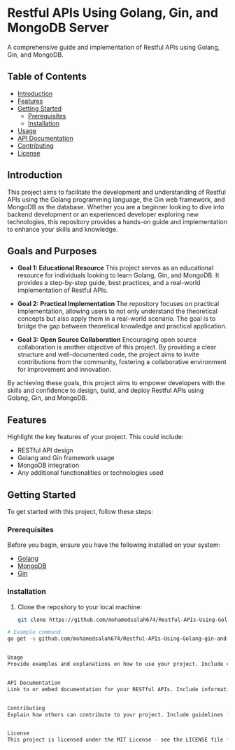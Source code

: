 # Restful APIs Using Golang, Gin, and MongoDB Server

A comprehensive guide and implementation of Restful APIs using Golang, Gin, and MongoDB.

## Table of Contents

- [Introduction](#introduction)
- [Features](#features)
- [Getting Started](#getting-started)
  - [Prerequisites](#prerequisites)
  - [Installation](#installation)
- [Usage](#usage)
- [API Documentation](#api-documentation)
- [Contributing](#contributing)
- [License](#license)

## Introduction


This project aims to facilitate the development and understanding of Restful APIs using the Golang programming language, the Gin web framework, and MongoDB as the database. Whether you are a beginner looking to dive into backend development or an experienced developer exploring new technologies, this repository provides a hands-on guide and implementation to enhance your skills and knowledge.

## Goals and Purposes

- **Goal 1: Educational Resource**
  This project serves as an educational resource for individuals looking to learn Golang, Gin, and MongoDB. It provides a step-by-step guide, best practices, and a real-world implementation of Restful APIs.

- **Goal 2: Practical Implementation**
  The repository focuses on practical implementation, allowing users to not only understand the theoretical concepts but also apply them in a real-world scenario. The goal is to bridge the gap between theoretical knowledge and practical application.

- **Goal 3: Open Source Collaboration**
  Encouraging open source collaboration is another objective of this project. By providing a clear structure and well-documented code, the project aims to invite contributions from the community, fostering a collaborative environment for improvement and innovation.

By achieving these goals, this project aims to empower developers with the skills and confidence to design, build, and deploy Restful APIs using Golang, Gin, and MongoDB.

## Features

Highlight the key features of your project. This could include:

- RESTful API design
- Golang and Gin framework usage
- MongoDB integration
- Any additional functionalities or technologies used

## Getting Started

To get started with this project, follow these steps:

### Prerequisites

Before you begin, ensure you have the following installed on your system:

- [Golang](https://golang.org/doc/install)
- [MongoDB](https://docs.mongodb.com/manual/installation/)
- [Gin](https://github.com/gin-gonic/gin#installation)

### Installation

1. Clone the repository to your local machine:

   ```bash
   git clone https://github.com/mohamedsalah674/Restful-APIs-Using-Golang-gin-and-MongoDB-Server-.git

```bash
# Example command
go get -u github.com/mohamedsalah674/Restful-APIs-Using-Golang-gin-and-MongoDB-Server-


Usage
Provide examples and explanations on how to use your project. Include code snippets and any relevant details.


API Documentation
Link to or embed documentation for your RESTful APIs. Include information on endpoints, request/response formats, and any authentication mechanisms.


Contributing
Explain how others can contribute to your project. Include guidelines for submitting issues, feature requests, or pull requests.


License
This project is licensed under the MIT License - see the LICENSE file for details.

